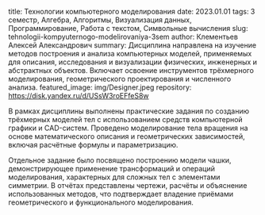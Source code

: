 title: Технологии компьютерного моделирования
date: 2023.01.01
tags: 3 семестр, Алгебра, Алгоритмы, Визуализация данных, Программирование, Работа с текстом, Символьные вычисления
slug: tehnologii-kompyuternogo-modelirovaniya-3sem
author: Клементьев Алексей Александрович
summary: Дисциплина направлена на изучение методов построения и анализа компьютерных моделей, применяемых для описания, исследования и визуализации физических, инженерных и абстрактных объектов. Включает освоение инструментов трёхмерного моделирования, геометрического проектирования и численного анализа.
featured_image: img/Designer.jpeg
repository: https://disk.yandex.ru/d/USsW3roEFfeS8w

В рамках дисциплины выполнены практические задания по созданию трёхмерных моделей тел с использованием средств компьютерной графики и CAD-систем. Проведено моделирование тела вращения на основе математического описания и геометрических зависимостей, включая расчётные формулы и параметризацию.

Отдельное задание было посвящено построению модели чашки, демонстрирующее применение трансформаций и операций моделирования, характерных для сложных тел с элементами симметрии. В отчётах представлены чертежи, расчёты и объяснение использованных методов, что подтверждает владение приёмами геометрического и функционального моделирования.